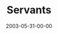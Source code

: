 ---
layout: message
category: message
series: "Supermodels"
title: "Servants"
date: 2003-05-31-00-00
message_id: 221
audio: "http://s3.amazonaws.com/crossroads-media/messages/audio/Supermodels_06-01-03_Servants.mp3"
audio-duration: "36:10"
explicit: false
---